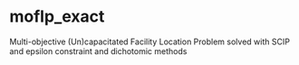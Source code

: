 moflp_exact
===========

Multi-objective (Un)capacitated Facility Location Problem solved with SCIP and epsilon constraint and dichotomic methods